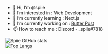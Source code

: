 - 👋 Hi, I’m @spiie
- 👀 I’m interested in : Web Development
- 🌱 I’m currently learning : Next.js
- 📁 I’m currently working on : [Butter Post](https://github.com/spiie/butter-post-next)
- 📫 How to reach me : Discord - \_spiie#7818

![Spiie GitHub stats](https://github-readme-stats.vercel.app/api?username=spiie&show_icons=true&theme=onedark)
<br/>
[![Top Langs](https://github-readme-stats.vercel.app/api/top-langs/?username=spiie&theme=onedark&layout=compact)](https://github.com/anuraghazra/github-readme-stats)
<!---
spiie/spiie is a ✨ special ✨ repository because its `README.md` (this file) appears on your GitHub profile.
You can click the Preview link to take a look at your changes.
--->
